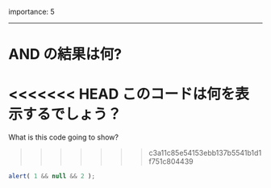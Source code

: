 importance: 5

---

# AND の結果は何?

<<<<<<< HEAD
このコードは何を表示するでしょう？
=======
What is this code going to show?
>>>>>>> c3a11c85e54153ebb137b5541b1d1f751c804439

```js
alert( 1 && null && 2 );
```
